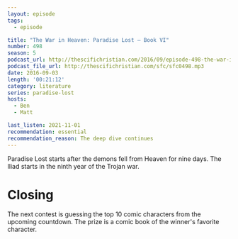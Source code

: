 ```yaml
---
layout: episode
tags:
  - episode

title: "The War in Heaven: Paradise Lost – Book VI"
number: 498
season: 5
podcast_url: http://thescifichristian.com/2016/09/episode-498-the-war-in-heaven-paradise-lost-book-vi/
podcast_file_url: http://thescifichristian.com/sfc/sfc0498.mp3
date: 2016-09-03
length: '00:21:12'
category: literature
series: paradise-lost
hosts:
  - Ben
  - Matt

last_listen: 2021-11-01
recommendation: essential
recommendation_reason: The deep dive continues
---
```


Paradise Lost starts after the demons fell from Heaven for nine days. The Iliad starts in the ninth year of the Trojan war.

# Closing

The next contest is guessing the top 10 comic characters from the upcoming countdown. The prize is a comic book of the winner's favorite character.